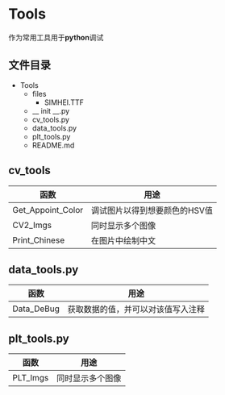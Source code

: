 # Tools

作为常用工具用于**python**调试

## 文件目录

- Tools
  - files
    - SIMHEI.TTF
  - __ init __.py
  - cv_tools.py
  - data_tools.py
  - plt_tools.py
  - README.md

## cv_tools

| 函数              | 用途                          |
| ----------------- | ----------------------------- |
| Get_Appoint_Color | 调试图片以得到想要颜色的HSV值 |
| CV2_Imgs          | 同时显示多个图像              |
| Print_Chinese     | 在图片中绘制中文              |

## data_tools.py

| 函数       | 用途                               |
| ---------- | ---------------------------------- |
| Data_DeBug | 获取数据的值，并可以对该值写入注释 |

## plt_tools.py

| 函数     | 用途             |
| -------- | ---------------- |
| PLT_Imgs | 同时显示多个图像 |
